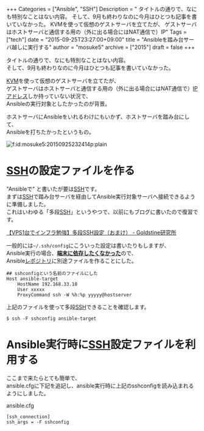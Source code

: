 +++
Categories = ["Ansible", "SSH"]
Description = " タイトルの通りで、なにも特別なことはない内容。 そして、9月も終わりなのに今月はひとつも記事を書いていなかった。  KVMを使って仮想のゲストサーバを立てたが、 ゲストサーバはホストサーバと通信する用の（外に出る場合にはNAT通信で）IP"
Tags = ["tech"]
date = "2015-09-25T23:27:00+09:00"
title = "Ansibleを踏み台サーバ越しに実行する"
author = "mosuke5"
archive = ["2015"]
draft = false
+++

<body>
<p>タイトルの通りで、なにも特別なことはない内容。<br>
そして、9月も終わりなのに今月はひとつも記事を書いていなかった。</p>

<p><a class="keyword" href="http://d.hatena.ne.jp/keyword/KVM">KVM</a>を使って仮想のゲストサーバを立てたが、<br>
ゲストサーバはホストサーバと通信する用の（外に出る場合にはNAT通信で）<a class="keyword" href="http://d.hatena.ne.jp/keyword/IP%A5%A2%A5%C9%A5%EC%A5%B9">IPアドレス</a>しか持っていない状況で、<br>
Ansibleの実行対象としたかったのが背景。</p>

<p>ホストサーバにAnsibleをいれるわけにもいかず、ホストサーバを踏み台にして、<br>
Ansibleを打ちたかったというもの。</p>

<p><span itemscope itemtype="http://schema.org/Photograph"><img src="https://cdn-ak.f.st-hatena.com/images/fotolife/m/mosuke5/20150925/20150925232414.png" alt="f:id:mosuke5:20150925232414p:plain" title="f:id:mosuke5:20150925232414p:plain" class="hatena-fotolife" itemprop="image"></span></p>

<h1>
<a class="keyword" href="http://d.hatena.ne.jp/keyword/SSH">SSH</a>の設定ファイルを作る</h1>

<p>"Ansibleで" と書いたが要は<a class="keyword" href="http://d.hatena.ne.jp/keyword/SSH">SSH</a>です。<br>
まずは<a class="keyword" href="http://d.hatena.ne.jp/keyword/SSH">SSH</a>で踏み台サーバを経由してAnsible実行対象サーバへ接続できるように準備しました。<br>
これはいわゆる「多段<a class="keyword" href="http://d.hatena.ne.jp/keyword/SSH">SSH</a>」というやつで、以前にもブログに書いたので復習です。</p>

<p><a href="https://blog.mosuke.tech/entry/2014/11/09/172745">【VPS1台でインフラ勉強】多段SSH設定（おまけ） - Goldstine研究所</a></p>

<p>一般的には<code>~/.ssh/config</code>にこういった設定は書いたりもしますが、<br>
Ansible実行の場合、<b><u>端末に依存したくなかった</u></b>ので、<br>
Ansible<a class="keyword" href="http://d.hatena.ne.jp/keyword/%A5%EC%A5%DD%A5%B8%A5%C8%A5%EA">レポジトリ</a>に別途ファイルを作ることにした。</p>

```
## sshconfigという名前のファイルにした
Host ansible-target
    HostName 192.168.33.10
    User xxxxx
    ProxyCommand ssh -W %h:%p yyyyy@hostserver 
```


<p>上記のファイルを使って多段<a class="keyword" href="http://d.hatena.ne.jp/keyword/SSH">SSH</a>できることを確認します。</p>

```
$ ssh -F sshconfig ansible-target 
```


<h1>Ansible実行時に<a class="keyword" href="http://d.hatena.ne.jp/keyword/SSH">SSH</a>設定ファイルを利用する</h1>

<p>ここまで来たらとても簡単で、<br>
ansible.cfgに下記を追記し、ansible実行時に上記のsshconfigを読み込まれるようにしました。</p>

<p>ansible.cfg</p>

```
[ssh_connection]
ssh_args = -F sshconfig 
```

</body>
